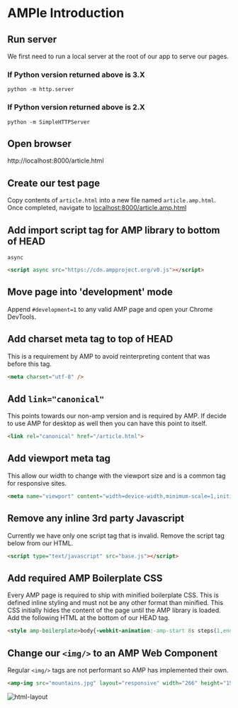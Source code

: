 # AMPle Introduction

## Run server

We first need to run a local server at the root of our app to serve our pages.

### If Python version returned above is 3.X

`python -m http.server`

### If Python version returned above is 2.X

`python -m SimpleHTTPServer`

## Open browser

http://localhost:8000/article.html

## Create our test page

Copy contents of `article.html` into a new file named `article.amp.html`. Once completed, navigate to [localhost:8000/article.amp.html](localhost:8000/article.amp.html)

## Add import script tag for AMP library to bottom of HEAD

`async`

```html
<script async src="https://cdn.ampproject.org/v0.js"></script>
```

## Move page into 'development' mode

Append `#development=1` to any valid AMP page and open your Chrome DevTools.

## Add charset meta tag to top of HEAD

This is a requirement by AMP to avoid reinterpreting content that was before this tag.

```html
<meta charset="utf-8" />
```

## Add `link="canonical"`

This points towards our non-amp version and is required by AMP. If decide to use AMP for desktop as well then you can have this point to itself.

```html
<link rel="canonical" href="/article.html">
```

## Add viewport meta tag

This allow our width to change with the viewport size and is a common tag for responsive sites.

```html
<meta name="viewport" content="width=device-width,minimum-scale=1,initial-scale=1">
```

## Remove any inline 3rd party Javascript

Currently we have only one script tag that is invalid. Remove the script tag below from our HTML.

```html
<script type="text/javascript" src="base.js"></script>
```

## Add required AMP Boilerplate CSS

Every AMP page is required to ship with minified boilerplate CSS. This is defined inline styling and must not be any other format than minified. This CSS initially hides the content of the page until the AMP library is loaded. Add the following HTML at the bottom of our HEAD tag.

```html
<style amp-boilerplate>body{-webkit-animation:-amp-start 8s steps(1,end) 0s 1 normal both;-moz-animation:-amp-start 8s steps(1,end) 0s 1 normal both;-ms-animation:-amp-start 8s steps(1,end) 0s 1 normal both;animation:-amp-start 8s steps(1,end) 0s 1 normal both}@-webkit-keyframes -amp-start{from{visibility:hidden}to{visibility:visible}}@-moz-keyframes -amp-start{from{visibility:hidden}to{visibility:visible}}@-ms-keyframes -amp-start{from{visibility:hidden}to{visibility:visible}}@-o-keyframes -amp-start{from{visibility:hidden}to{visibility:visible}}@keyframes -amp-start{from{visibility:hidden}to{visibility:visible}}</style><noscript><style amp-boilerplate>body{-webkit-animation:none;-moz-animation:none;-ms-animation:none;animation:none}</style></noscript>
```

## Change our `<img/>` to an AMP Web Component

Regular ```<img/>``` tags are not performant so AMP has implemented their own.

```html
<amp-img src="mountains.jpg" layout="responsive" width="266" height="150"></amp-img>
```

![html-layout](https://github.com/supercycle91/accelerated-mobile-pages-foundations/blob/master/images/html-layout.png "")
